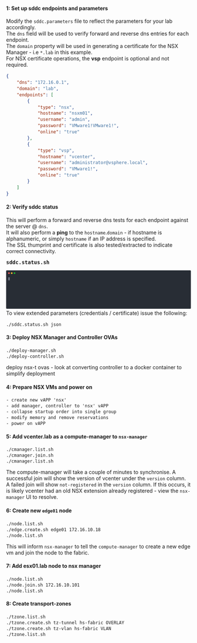 #### 1: Set up sddc endpoints and parameters
Modify the `sddc.parameters` file to reflect the parameters for your lab accordingly.  
The `dns` field will be used to verify forward and reverse dns entries for each endpoint.  
The `domain` property will be used in generating a certificate for the NSX Manager - i.e `*.lab` in this example.  
For NSX certificate operations, the **vsp** endpoint is optional and not required.  
```json
{
	"dns": "172.16.0.1",
	"domain": "lab",
	"endpoints": [
		{
			"type": "nsx",
			"hostname": "nsxm01",
			"username": "admin",
			"password": "VMware1!VMware1!",
			"online": "true"
		},
		{
			"type": "vsp",
			"hostname": "vcenter",
			"username": "administrator@vsphere.local",
			"password": "VMware1!",
			"online": "true"
		}
	]
}
```

#### 2: Verify sddc status
This will perform a forward and reverse dns tests for each endpoint against the server @ `dns`.  
It will also perform a **ping** to the `hostname`.`domain` - if hostname is alphanumeric, or simply `hostname` if an IP address is specified.  
The SSL thumprint and certificate is also tested/extracted to indicate correct connectivity.  
<pre>
<b>sddc.status.sh</b>
</pre>

![sddc.status](asciicast/sddc.status.svg)
To view extended parameters (credentials / certificate) issue the following:
```
./sddc.status.sh json
```
#### 3: Deploy NSX Manager and Controller OVAs
```shell
./deploy-manager.sh
./deploy-controller.sh
```

deploy nsx-t ovas - look at converting controller to a docker container to simplify deployment

#### 4: Prepare NSX VMs and power on
```shell
- create new vAPP 'nsx'
- add manager, controller to 'nsx' vAPP
- collapse startup order into single group
- modify memory and remove reservations
- power on vAPP
```

#### 5: Add vcenter.lab as a compute-manager to `nsx-manager`
```shell
./cmanager.list.sh
./cmanager.join.sh
./cmanager.list.sh
```

The compute-manager will take a couple of minutes to synchronise.
A successful join will show the version of vcenter under the `version` column.
A failed join will show `not-registered` in the `version` column.
If this occurs, it is likely vcenter had an old NSX extension already registered - view the `nsx-manager` UI to resolve.

#### 6: Create new `edge01` node 
```shell
./node.list.sh
./edge.create.sh edge01 172.16.10.18
./node.list.sh
```

This will inform `nsx-manager` to tell the `compute-manager` to create a new edge vm and join the node to the fabric.

#### 7: Add esx01.lab node to nsx manager
```shell
./node.list.sh
./node.join.sh 172.16.10.101
./node.list.sh
```

#### 8: Create transport-zones
```shell
./tzone.list.sh
./tzone.create.sh tz-tunnel hs-fabric OVERLAY
./tzone.create.sh tz-vlan hs-fabric VLAN
./tzone.list.sh
```
